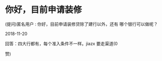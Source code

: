 # 你好，目前申请装修

(提问)匿名用户 : 你好，目前申请装修贷除了建行以外，还有 哪个银行可以做呢？

2018-11-20

回答：四大行都有，每个准入条件不一样。jiazx 要走渠道(0

赞)